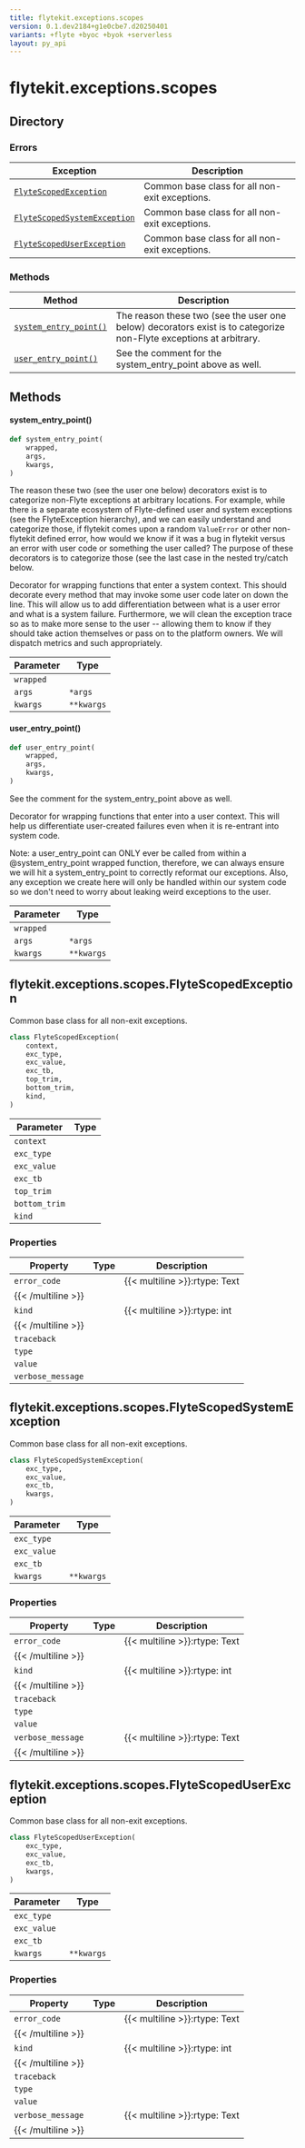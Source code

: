 ```yaml
---
title: flytekit.exceptions.scopes
version: 0.1.dev2184+g1e0cbe7.d20250401
variants: +flyte +byoc +byok +serverless
layout: py_api
---
```


# flytekit.exceptions.scopes

## Directory

### Errors

| Exception | Description |
|-|-|
| [`FlyteScopedException`](.././flytekit.exceptions.scopes#flytekitexceptionsscopesflytescopedexception) | Common base class for all non-exit exceptions. |
| [`FlyteScopedSystemException`](.././flytekit.exceptions.scopes#flytekitexceptionsscopesflytescopedsystemexception) | Common base class for all non-exit exceptions. |
| [`FlyteScopedUserException`](.././flytekit.exceptions.scopes#flytekitexceptionsscopesflytescopeduserexception) | Common base class for all non-exit exceptions. |

### Methods

| Method | Description |
|-|-|
| [`system_entry_point()`](#system_entry_point) | The reason these two (see the user one below) decorators exist is to categorize non-Flyte exceptions at arbitrary. |
| [`user_entry_point()`](#user_entry_point) | See the comment for the system_entry_point above as well. |


## Methods

#### system_entry_point()

```python
def system_entry_point(
    wrapped,
    args,
    kwargs,
)
```
The reason these two (see the user one below) decorators exist is to categorize non-Flyte exceptions at arbitrary
locations. For example, while there is a separate ecosystem of Flyte-defined user and system exceptions
(see the FlyteException hierarchy), and we can easily understand and categorize those, if flytekit comes upon
a random ``ValueError`` or other non-flytekit defined error, how would we know if it was a bug in flytekit versus an
error with user code or something the user called? The purpose of these decorators is to categorize those (see
the last case in the nested try/catch below.

Decorator for wrapping functions that enter a system context. This should decorate every method that may invoke some
user code later on down the line. This will allow us to add differentiation between what is a user error and
what is a system failure. Furthermore, we will clean the exception trace so as to make more sense to the
user -- allowing them to know if they should take action themselves or pass on to the platform owners.
We will dispatch metrics and such appropriately.


| Parameter | Type |
|-|-|
| `wrapped` |  |
| `args` | ``*args`` |
| `kwargs` | ``**kwargs`` |

#### user_entry_point()

```python
def user_entry_point(
    wrapped,
    args,
    kwargs,
)
```
See the comment for the system_entry_point above as well.

Decorator for wrapping functions that enter into a user context.  This will help us differentiate user-created
failures even when it is re-entrant into system code.

Note: a user_entry_point can ONLY ever be called from within a @system_entry_point wrapped function, therefore,
we can always ensure we will hit a system_entry_point to correctly reformat our exceptions.  Also, any exception
we create here will only be handled within our system code so we don't need to worry about leaking weird exceptions
to the user.


| Parameter | Type |
|-|-|
| `wrapped` |  |
| `args` | ``*args`` |
| `kwargs` | ``**kwargs`` |

## flytekit.exceptions.scopes.FlyteScopedException

Common base class for all non-exit exceptions.


```python
class FlyteScopedException(
    context,
    exc_type,
    exc_value,
    exc_tb,
    top_trim,
    bottom_trim,
    kind,
)
```
| Parameter | Type |
|-|-|
| `context` |  |
| `exc_type` |  |
| `exc_value` |  |
| `exc_tb` |  |
| `top_trim` |  |
| `bottom_trim` |  |
| `kind` |  |

### Properties

| Property | Type | Description |
|-|-|-|
| `error_code` |  | {{< multiline >}}:rtype: Text
{{< /multiline >}} |
| `kind` |  | {{< multiline >}}:rtype: int
{{< /multiline >}} |
| `traceback` |  |  |
| `type` |  |  |
| `value` |  |  |
| `verbose_message` |  |  |

## flytekit.exceptions.scopes.FlyteScopedSystemException

Common base class for all non-exit exceptions.


```python
class FlyteScopedSystemException(
    exc_type,
    exc_value,
    exc_tb,
    kwargs,
)
```
| Parameter | Type |
|-|-|
| `exc_type` |  |
| `exc_value` |  |
| `exc_tb` |  |
| `kwargs` | ``**kwargs`` |

### Properties

| Property | Type | Description |
|-|-|-|
| `error_code` |  | {{< multiline >}}:rtype: Text
{{< /multiline >}} |
| `kind` |  | {{< multiline >}}:rtype: int
{{< /multiline >}} |
| `traceback` |  |  |
| `type` |  |  |
| `value` |  |  |
| `verbose_message` |  | {{< multiline >}}:rtype: Text
{{< /multiline >}} |

## flytekit.exceptions.scopes.FlyteScopedUserException

Common base class for all non-exit exceptions.


```python
class FlyteScopedUserException(
    exc_type,
    exc_value,
    exc_tb,
    kwargs,
)
```
| Parameter | Type |
|-|-|
| `exc_type` |  |
| `exc_value` |  |
| `exc_tb` |  |
| `kwargs` | ``**kwargs`` |

### Properties

| Property | Type | Description |
|-|-|-|
| `error_code` |  | {{< multiline >}}:rtype: Text
{{< /multiline >}} |
| `kind` |  | {{< multiline >}}:rtype: int
{{< /multiline >}} |
| `traceback` |  |  |
| `type` |  |  |
| `value` |  |  |
| `verbose_message` |  | {{< multiline >}}:rtype: Text
{{< /multiline >}} |

